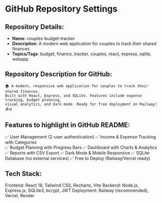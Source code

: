 # GitHub Repository Settings

## Repository Details:
- **Name**: couples-budget-tracker
- **Description**: A modern web application for couples to track their shared finances
- **Topics/Tags**: budget, finance, tracker, couples, react, express, sqlite, webapp

## Repository Description for GitHub:
```
🏠 A modern, responsive web application for couples to track their shared finances. 
Built with React, Express, and SQLite. Features include expense tracking, budget planning, 
visual analytics, and dark mode. Ready for free deployment on Railway! 💰📊
```

## Features to highlight in GitHub README:
✅ User Management (2-user authentication)
✅ Income & Expense Tracking with Categories  
✅ Budget Planning with Progress Bars
✅ Dashboard with Charts & Analytics
✅ Reports with CSV Export
✅ Dark Mode & Mobile Responsive
✅ SQLite Database (no external services)
✅ Free to Deploy (Railway/Vercel ready)

## Tech Stack:
Frontend: React 18, Tailwind CSS, Recharts, Vite
Backend: Node.js, Express.js, SQLite3, bcrypt, JWT
Deployment: Railway (recommended), Vercel, Render
